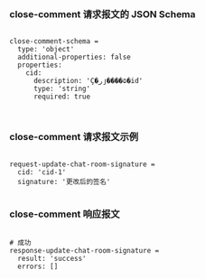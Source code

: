 ### close-comment 请求报文的 JSON Schema
<pre><code>
close-comment-schema =
  type: 'object'
  additional-properties: false
  properties:
    cid:
      description: 'Ҫ�رյ����۵�id'
      type: 'string'
      required: true


</code></pre>

### close-comment 请求报文示例
<pre><code>
request-update-chat-room-signature =
  cid: 'cid-1'
  signature: '更改后的签名'

</code></pre>

### close-comment 响应报文
<pre><code>
# 成功
response-update-chat-room-signature =
  result: 'success'
  errors: []

</code></pre>


